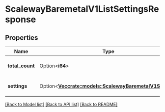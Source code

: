 # ScalewayBaremetalV1ListSettingsResponse

## Properties

Name | Type | Description | Notes
------------ | ------------- | ------------- | -------------
**total_count** | Option<**i64**> | Total count of matching sttings | [optional]
**settings** | Option<[**Vec<crate::models::ScalewayBaremetalV1Setting>**](scaleway.baremetal.v1.Setting.md)> | Settings that match filters | [optional]

[[Back to Model list]](../README.md#documentation-for-models) [[Back to API list]](../README.md#documentation-for-api-endpoints) [[Back to README]](../README.md)



